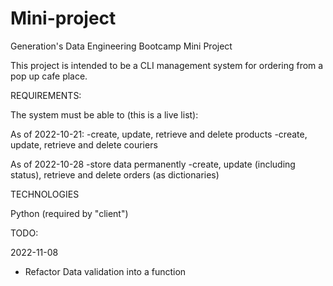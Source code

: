 # Mini-project
Generation's Data Engineering Bootcamp Mini Project

This project is intended to be a CLI management system
for ordering from a pop up cafe place. 

REQUIREMENTS: 

The system must be able to (this is a live list):

As of 2022-10-21: 
-create, update, retrieve and delete products
-create, update, retrieve and delete couriers

As of 2022-10-28
-store data permanently
-create, update (including status), retrieve and delete orders (as dictionaries)

TECHNOLOGIES

Python (required by "client")


TODO:

2022-11-08
 - Refactor Data validation into a function
